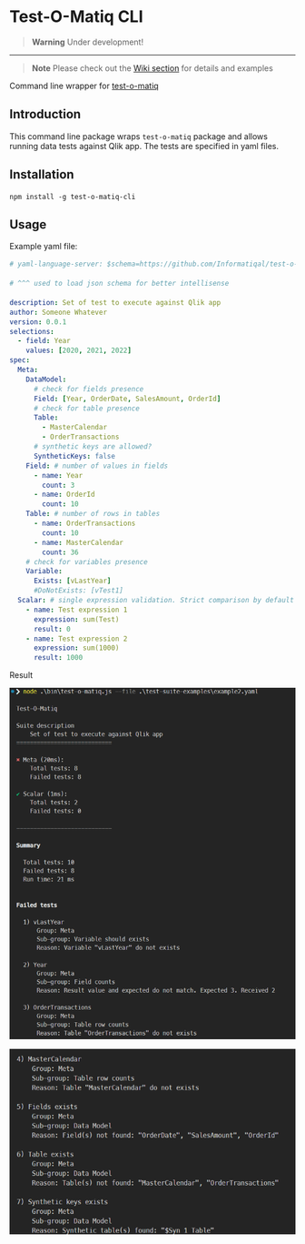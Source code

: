 # Test-O-Matiq CLI

> **Warning**
> Under development!

---

> **Note**
> Please check out the [Wiki section](https://github.com/Informatiqal/test-o-matiq-cli/wiki) for details and examples

Command line wrapper for [test-o-matiq](https://github.com/Informatiqal/test-o-matiq)

## Introduction

This command line package wraps `test-o-matiq` package and allows running data tests against Qlik app. The tests are specified in yaml files.

## Installation

```shell
npm install -g test-o-matiq-cli
```

## Usage

Example yaml file:

```yaml
# yaml-language-server: $schema=https://github.com/Informatiqal/test-o-matiq/blob/main/src/schema/root.json?raw=true

# ^^^ used to load json schema for better intellisense

description: Set of test to execute against Qlik app
author: Someone Whatever
version: 0.0.1
selections:
  - field: Year
    values: [2020, 2021, 2022]
spec:
  Meta:
    DataModel:
      # check for fields presence
      Field: [Year, OrderDate, SalesAmount, OrderId]
      # check for table presence
      Table:
        - MasterCalendar
        - OrderTransactions
      # synthetic keys are allowed?
      SyntheticKeys: false
    Field: # number of values in fields
      - name: Year
        count: 3
      - name: OrderId
        count: 10
    Table: # number of rows in tables
      - name: OrderTransactions
        count: 10
      - name: MasterCalendar
        count: 36
    # check for variables presence
    Variable:
      Exists: [vLastYear]
      #DoNotExists: [vTest1]
  Scalar: # single expression validation. Strict comparison by default
    - name: Test expression 1
      expression: sum(Test)
      result: 0
    - name: Test expression 2
      expression: sum(1000)
      result: 1000
```

Result

![result1](./assets/result1.png)

![result2](./assets/result2.png)

